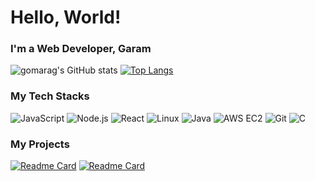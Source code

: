 # Hello, World!
### I'm a Web Developer, Garam
![gomarag's GitHub stats](https://github-readme-stats.vercel.app/api?username=gomarag&custom_title=Gomarag%27s%20Github%20Stats&count_private=true&hide=stars&theme=swift&show_icons=true)
[![Top Langs](https://github-readme-stats.vercel.app/api/top-langs/?username=gomarag&hide=CSS&title_color=&layout=compact&theme=swift)](https://github.com/gomarag/github-readme-stats)

### My Tech Stacks
![JavaScript](https://img.shields.io/badge/JavaScript-F7DF1E?style=for-the-badge&logo=javascript&logoColor=black)
![Node.js](https://img.shields.io/badge/Node.js-339933?style=for-the-badge&logo=nodedotjs&logoColor=white)
![React](https://img.shields.io/badge/React-61DAFB?style=for-the-badge&logo=react&logoColor=black)
![Linux](https://img.shields.io/badge/Linux-FCC624?style=for-the-badge&logo=linux&logoColor=white)
![Java](https://img.shields.io/badge/Java-007396?style=for-the-badge&logo=java&logoColor=white)
![AWS EC2](https://img.shields.io/badge/AWS%20EC2-232F3E?style=for-the-badge&logo=amazonaws&logoColor=white)
![Git](https://img.shields.io/badge/Git-F05032?style=for-the-badge&logo=git&logoColor=white)
![C](https://img.shields.io/badge/C-A8B9CC?style=for-the-badge&logo=c&logoColor=black)

### My Projects
[![Readme Card](https://github-readme-stats.vercel.app/api/pin/?username=gomarag&theme=swift&repo=siphoon-note)](https://github.com/gomarag/siphoon-note)
[![Readme Card](https://github-readme-stats.vercel.app/api/pin/?username=gomarag&theme=swift&repo=post-board)](https://github.com/gomarag/post-board)
